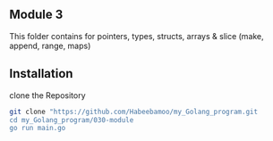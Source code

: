 ## Module 3

This folder contains for pointers, types, structs,  arrays & slice (make, append, range, maps)

## Installation
clone the Repository

``` bash 
git clone "https://github.com/Habeebamoo/my_Golang_program.git 
cd my_Golang_program/030-module
go run main.go
